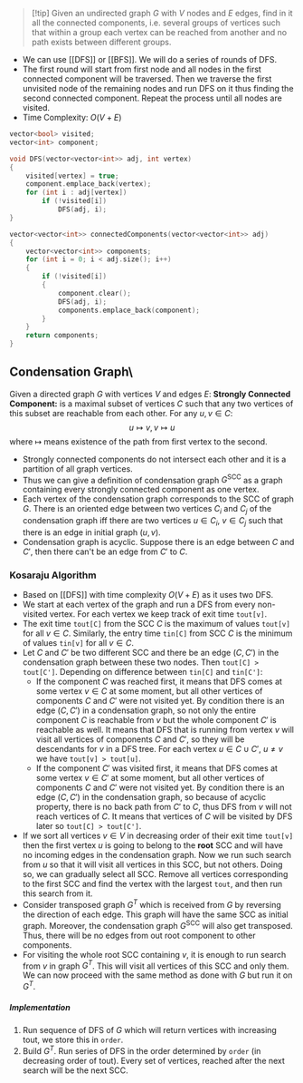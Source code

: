 > [!tip] Given an undirected graph $G$ with $V$ nodes and $E$ edges, find in it all the connected components, i.e. several groups of vertices such that within a group each vertex can be reached from another and no path exists between different groups.
- We can use [[DFS]] or [[BFS]]. We will do a series of rounds of DFS.
- The first round will start from first node and all nodes in the first connected component will be traversed. Then we traverse the first unvisited node of the remaining nodes and run DFS on it thus finding the second connected component. Repeat the process until all nodes are visited.
- Time Complexity: $O(V+E)$
```cpp
vector<bool> visited;
vector<int> component;

void DFS(vector<vector<int>> adj, int vertex)
{
	visited[vertex] = true;
	component.emplace_back(vertex);
	for (int i : adj[vertex])
		if (!visited[i])
			DFS(adj, i);
}

vector<vector<int>> connectedComponents(vector<vector<int>> adj)
{
	vector<vector<int>> components;
	for (int i = 0; i < adj.size(); i++)
	{
		if (!visited[i])
		{
			component.clear();
			DFS(adj, i);
			components.emplace_back(component);
		}
	}
	return components;
}
```
## Condensation Graph\
Given a directed graph $G$ with vertices $V$ and edges $E$:
**Strongly Connected Component:** is a maximal subset of vertices $C$ such that any two vertices of this subset are reachable from each other. For any $u, v\in C$:
$$
u\mapsto v,  v\mapsto u
$$
where $\mapsto$ means existence of the path from first vertex to the second.
- Strongly connected components do not intersect each other and it is a partition of all graph vertices.
- Thus we can give a definition of condensation graph $G^\text{SCC}$ as a graph containing every strongly connected component as one vertex.
- Each vertex of the condensation graph corresponds to the SCC of graph $G$. There is an oriented edge between two vertices $C_{i}$ and $C_{j}$ of the condensation graph iff there are two vertices $u\in C_{i},\ v\in C_{j}$ such that there is an edge in initial graph $(u, v)$.
- Condensation graph is acyclic. Suppose there is an edge between $C$ and $C'$, then there can't be an edge from $C'$ to $C$.
### Kosaraju Algorithm
- Based on [[DFS]] with time complexity $O(V+E)$ as it uses two DFS.
- We start at each vertex of the graph and run a DFS from every non-visited vertex. For each vertex we keep track of exit time `tout[v]`.
- The exit time `tout[C]` from the SCC $C$ is the maximum of values `tout[v]` for all $v\in C$. Similarly, the entry time `tin[C]` from SCC $C$ is the minimum of values `tin[v]` for all $v\in C$.
- Let $C$ and $C'$ be two different SCC and there be an edge $(C, C')$ in the condensation graph between these two nodes. Then `tout[C] > tout[C']`. Depending on difference between `tin[C]` and `tin[C']`:
	- If the component $C$ was reached first, it means that DFS comes at some vertex $v\in C$ at some moment, but all other vertices of components $C$ and $C'$ were not visited yet. By condition there is an edge $(C, C')$ in a condensation graph, so not only the entire component $C$ is reachable from $v$ but the whole component $C'$ is reachable as well. It means that DFS that is running from vertex $v$ will visit all vertices of components $C$ and $C'$, so they will be descendants for $v$ in a DFS tree. For each vertex $u\in C\cup C',\ u\ne v$ we have `tout[v] > tout[u]`.
	- If the component $C'$ was visited first, it means that DFS comes at some vertex $v\in C'$ at some moment, but all other vertices of components $C$ and $C'$ were not visited yet. By condition there is an edge $(C, C')$ in the condensation graph, so because of acyclic property, there is no back path from $C'$ to $C$, thus DFS from $v$ will not reach vertices of $C$. It means that vertices of $C$ will be visited by DFS later so `tout[C] > tout[C']`.
- If we sort all vertices $v\in V$ in decreasing order of their exit time `tout[v]` then the first vertex $u$ is going to belong to the **root** SCC and will have no incoming edges in the condensation graph. Now we run such search from $u$ so that it will visit all vertices in this SCC, but not others. Doing so, we can gradually select all SCC. Remove all vertices corresponding to the first SCC and find the vertex with the largest `tout`, and then run this search from it.
- Consider transposed graph $G^T$ which is received from $G$ by reversing the direction of each edge. This graph will have the same SCC as initial graph. Moreover, the condensation graph $G^\text{SCC}$ will also get transposed. Thus, there will be no edges from out root component to other components.
- For visiting the whole root SCC containing $v$, it is enough to run search from $v$ in graph $G^T$. This will visit all vertices of this SCC and only them. We can now proceed with the same method as done with $G$ but run it on $G^T$.
##### Implementation
1. Run sequence of DFS of $G$ which will return vertices with increasing tout, we store this in `order`.
2. Build $G^T$. Run series of DFS in the order determined by `order` (in decreasing order of tout). Every set of vertices, reached after the next search will be the next SCC.
